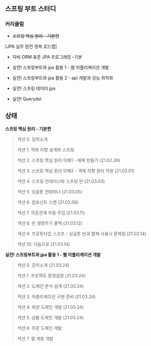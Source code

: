 ## 스프링 부트 스터디



### 커리큘럼



* ~~스프링 핵심 원리 - 기본편~~

 

 [JPA 실무 완전 정복 로드맵]

  * 자바 ORM 표준 JPA 프로그래밍 -기본

  * 실전! 스프링부트와 jpa 활용 1 - 웹 어플리케이션 개발
  * 실전! 스프링부트와 jpa 활용 2 - api 개발과 성능 최적화
  * 실전! 스프링 데이터 jpa
  * 실전! Querydsl



## 상태

**스프링 핵심 원리 - 기본편**

> 섹션 0. 강의소개
>
> 섹션 1. 객체 지향 설계와 스프링
>
> 섹션 2. 스프링 핵심 원리 이해1 - 예제 만들기 (21.02.26)
>
> 섹션 3. 스프링 핵심 원리 이해2 - 객체 지향 원리 적용 (21.03.01)
>
> 섹션 4. 스프링 컨테이너와 스프링 빈 (21.03.03)
>
> 섹션 5. 싱글톤 컨테이너 (21.03.05)
>
> 섹션 6. 컴포넌트 스캔 (21.03.06)
>
> 섹션 7. 의존관계 자동 주입 (21.03.11)
>
> 섹션 8. 빈 생명주기 콜백 (21.03.12)
>
> 섹션 9. 프로토타입 스코프 - 싱글톤 빈과 함께 사용시 문제점 (21.03.14)
>
> 섹션 10. 다음으로 (21.03.14)



**실전! 스프링부트와 jpa 활용 1 - 웹 어플리케이션 개발**

> 섹션 0. 강의소개  (21.03.24)
>
> 섹션 1. 프로젝트 환경설정 (21.03.24)
>
> 섹션 2. 도메인 분석 설계 (21.03.24)
>
> 섹션 3. 어플리케이션 구현 준비 (21.03.24)
>
> 섹션 4. 회원 도메인 개발 (21.03.24)
>
> 섹션 5. 상품 도메인 개발 (21.03.24)
>
> 섹션 6. 주문 도메인 개발 
>
> 섹션 7. 웹 계층 개발